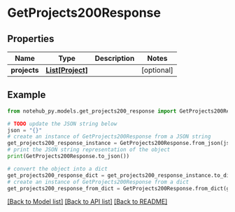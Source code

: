 # GetProjects200Response


## Properties

Name | Type | Description | Notes
------------ | ------------- | ------------- | -------------
**projects** | [**List[Project]**](Project.md) |  | [optional] 

## Example

```python
from notehub_py.models.get_projects200_response import GetProjects200Response

# TODO update the JSON string below
json = "{}"
# create an instance of GetProjects200Response from a JSON string
get_projects200_response_instance = GetProjects200Response.from_json(json)
# print the JSON string representation of the object
print(GetProjects200Response.to_json())

# convert the object into a dict
get_projects200_response_dict = get_projects200_response_instance.to_dict()
# create an instance of GetProjects200Response from a dict
get_projects200_response_from_dict = GetProjects200Response.from_dict(get_projects200_response_dict)
```
[[Back to Model list]](../README.md#documentation-for-models) [[Back to API list]](../README.md#documentation-for-api-endpoints) [[Back to README]](../README.md)


